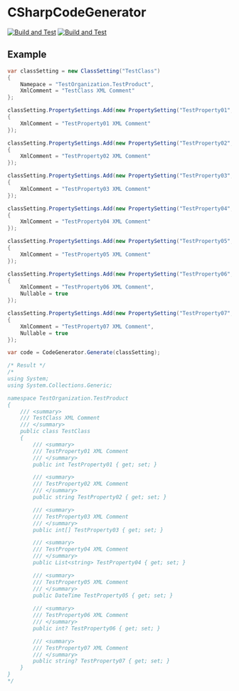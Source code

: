 # CSharpCodeGenerator

[<img alt="Build and Test" src="https://github.com/KoyashiroKohaku/CSharpCodeGenerator/workflows/Build%20and%20Test%20%28master%29/badge.svg">](https://github.com/KoyashiroKohaku/CSharpCodeGenerator/actions?query=workflow%3Abuild-and-test-master)
[<img alt="Build and Test" src="https://github.com/KoyashiroKohaku/CSharpCodeGenerator/workflows/Build%20and%20Test%20%28develop%29/badge.svg">](https://github.com/KoyashiroKohaku/CSharpCodeGenerator/actions?query=workflow%3Abuild-and-test-develop)

## Example

```cs
var classSetting = new ClassSetting("TestClass")
{
    Namepace = "TestOrganization.TestProduct",
    XmlComment = "TestClass XML Comment"
};

classSetting.PropertySettings.Add(new PropertySetting("TestProperty01", typeof(int))
{
    XmlComment = "TestProperty01 XML Comment"
});

classSetting.PropertySettings.Add(new PropertySetting("TestProperty02", typeof(string))
{
    XmlComment = "TestProperty02 XML Comment"
});

classSetting.PropertySettings.Add(new PropertySetting("TestProperty03", typeof(int[]))
{
    XmlComment = "TestProperty03 XML Comment"
});

classSetting.PropertySettings.Add(new PropertySetting("TestProperty04", typeof(List<string>))
{
    XmlComment = "TestProperty04 XML Comment"
});

classSetting.PropertySettings.Add(new PropertySetting("TestProperty05", typeof(DateTime))
{
    XmlComment = "TestProperty05 XML Comment"
});

classSetting.PropertySettings.Add(new PropertySetting("TestProperty06", typeof(int))
{
    XmlComment = "TestProperty06 XML Comment",
    Nullable = true
});

classSetting.PropertySettings.Add(new PropertySetting("TestProperty07", typeof(string))
{
    XmlComment = "TestProperty07 XML Comment",
    Nullable = true
});

var code = CodeGenerator.Generate(classSetting);

/* Result */
/*
using System;
using System.Collections.Generic;

namespace TestOrganization.TestProduct
{
    /// <summary>
    /// TestClass XML Comment
    /// </summary>
    public class TestClass
    {
        /// <summary>
        /// TestProperty01 XML Comment
        /// </summary>
        public int TestProperty01 { get; set; }

        /// <summary>
        /// TestProperty02 XML Comment
        /// </summary>
        public string TestProperty02 { get; set; }

        /// <summary>
        /// TestProperty03 XML Comment
        /// </summary>
        public int[] TestProperty03 { get; set; }

        /// <summary>
        /// TestProperty04 XML Comment
        /// </summary>
        public List<string> TestProperty04 { get; set; }

        /// <summary>
        /// TestProperty05 XML Comment
        /// </summary>
        public DateTime TestProperty05 { get; set; }
        
        /// <summary>
        /// TestProperty06 XML Comment
        /// </summary>
        public int? TestProperty06 { get; set; }

        /// <summary>
        /// TestProperty07 XML Comment
        /// </summary>
        public string? TestProperty07 { get; set; }
    }
}
*/
```
